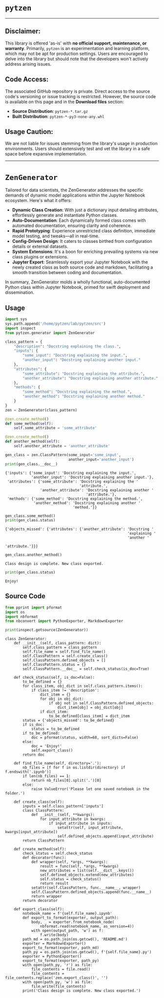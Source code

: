 # `pytzen`
----

## Disclaimer:
This library is offered 'as-is' with **no official support, maintenance, or warranty**. Primarily, `pytzen` is an experimentation and learning platform, which may not be apt for production settings. Users are encouraged to delve into the library but should note that the developers won't actively address arising issues.

## Code Access:
The associated GitHub repository is private. Direct access to the source code's versioning or issue tracking is restricted. However, the source code is available on this page and in the **Download files** section:
- **Source Distribution**: `pytzen-*.tar.gz`
- **Built Distribution**: `pytzen-*-py3-none-any.whl`

## Usage Caution:
We are not liable for issues stemming from the library's usage in production environments. Users should extensively test and vet the library in a safe space before expansive implementation.

----

# `ZenGenerator`
Tailored for data scientists, the ZenGenerator addresses the specific demands of dynamic model applications within the Jupyter Notebook ecosystem. Here's what it offers:

- **Dynamic Class Creation**: With just a dictionary input detailing attributes, effortlessly generate and instantiate Python classes.
- **Auto-Documentation**: Each dynamically formed class comes with automated documentation, ensuring clarity and coherence.
- **Rapid Prototyping**: Experience unrestricted class definition, immediate model testing, and tweaks—all in real-time.
- **Config-Driven Design**: It caters to classes birthed from configuration details or external datasets.
- **System Extensions**: It's a boon for enriching prevailing systems via new class plugins or extensions.
- **Jupyter Export**: Seamlessly export your Jupyter Notebook with the newly created class as both source code and markdown, facilitating a smooth transition between coding and documentation.

In summary, ZenGenerator molds a wholly functional, auto-documented Python class within Jupyter Notebook, primed for swift deployment and dissemination.

## Usage


```python
import sys
sys.path.append('/home/pytzen/lab/pytzen/src')
import inspect
from pytzen.generator import ZenGenerator

```


```python
class_pattern = {
    "description": "Docstring explaining the class.",
    "inputs": {
        "some_input": "Docstring explaining the input.",
        "another_input": "Docstring explaining another input."
    },
    "attributes": {
        "some_attribute": "Docstring explaining the attribute.",
        "another_attribute": "Docstring explaining another attribute."
    },
    "methods": {
        "some_method": "Docstring explaining the method.",
        "another_method": "Docstring explaining another method."
    }
}
zen = ZenGenerator(class_pattern)
```


```python
@zen.create_method()
def some_method(self):
    self.some_attribute = 'some_attribute'

@zen.create_method()
def another_method(self):
    self.another_attribute = 'another_attribute'

gen_class = zen.ClassPattern(some_input='some_input', 
                             another_input='another_input')
print(gen_class.__doc__)
```

    {'inputs': {'some_input': 'Docstring explaining the input.',
                'another_input': 'Docstring explaining another input.'},
     'attributes': {'some_attribute': 'Docstring explaining the '
                                      'attribute.',
                    'another_attribute': 'Docstring explaining another '
                                         'attribute.'},
     'methods': {'some_method': 'Docstring explaining the method.',
                 'another_method': 'Docstring explaining another '
                                   'method.'}}



```python
gen_class.some_method()
print(gen_class.status)
```

    {'objects_missed': {'attributes': {'another_attribute': 'Docstring '
                                                            'explaining '
                                                            'another '
                                                            'attribute.'}}}



```python
gen_class.another_method()
```

    Class design is complete. New class exported.



```python
print(gen_class.status)
```

    Enjoy!


## Source Code

```python
from pprint import pformat
import os
import nbformat
from nbconvert import PythonExporter, MarkdownExporter
```


```python
print(inspect.getsource(ZenGenerator))
```

    class ZenGenerator:
        def __init__(self, class_pattern: dict):
            self.class_pattern = class_pattern
            self.file_name = self.find_file_name()
            self.ClassPattern = self.create_class()
            self.ClassPattern.defined_objects = []
            self.ClassPattern.status = {}
            self.ClassPattern.__doc__ = self.check_status(is_doc=True)
        
        def check_status(self, is_doc=False):
            to_be_defined = {}
            for class_item, obj_dict in self.class_pattern.items():
                if class_item != 'description':
                    dict_item = {}
                    for obj in obj_dict:
                        if obj not in self.ClassPattern.defined_objects:
                            dict_item[obj] = obj_dict[obj]
                    if dict_item:
                        to_be_defined[class_item] = dict_item
            status = {'objects_missed': to_be_defined}
            if is_doc:
                status = to_be_defined
            if to_be_defined:
                doc = pformat(status, width=68, sort_dicts=False)
            else:
                doc = 'Enjoy!'
                self.export_class()
            return doc
    
        def find_file_name(self, directory='.'):
            nb_files = [f for f in os.listdir(directory) if f.endswith('.ipynb')]
            if len(nb_files) == 1:
                return nb_files[0].split('.')[0]
            else:
                raise ValueError('Please let one saved notebook in the folder.')
    
        def create_class(self):
            inputs = self.class_pattern['inputs']
            class ClassPattern:
                def __init__(self, **kwargs):
                    for input_attribute in kwargs:
                        if input_attribute in inputs:
                            setattr(self, input_attribute, kwargs[input_attribute])
                            self.defined_objects.append(input_attribute)
            return ClassPattern
    
        def create_method(self):
            check_status = self.check_status
            def decorator(func):
                def wrapper(self, *args, **kwargs):
                    result = func(self, *args, **kwargs)
                    new_attributes = list(self.__dict__.keys())
                    self.defined_objects.extend(new_attributes)
                    self.status = check_status()
                    return result
                setattr(self.ClassPattern, func.__name__, wrapper)
                self.ClassPattern.defined_objects.append(func.__name__)
                return wrapper
            return decorator
    
        def export_class(self):
            notebook_name = f'{self.file_name}.ipynb'
            def export_to_format(exporter, output_path):
                body, _ = exporter.from_notebook_node(
                    nbformat.read(notebook_name, as_version=4))
                with open(output_path, 'w') as f:
                    f.write(body)
            path_md = os.path.join(os.getcwd(), 'README.md')
            exporter = MarkdownExporter()
            export_to_format(exporter, path_md)
            path_py = os.path.join(os.getcwd(), f'{self.file_name}.py')
            exporter = PythonExporter()
            export_to_format(exporter, path_py)
            with open(path_py, 'r') as file:
                file_contents = file.read()
                file_contents = file_contents.replace('zen.export_class()', '')
            with open(path_py, 'w') as file:
                file.write(file_contents)
            print('Class design is complete. New class exported.')
    

